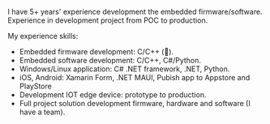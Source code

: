 I have 5+ years' experience development the embedded firmware/software. Experience in development project from POC to production.

My experience skills:
- Embedded firmware development: C/C++ (💪).
- Embedded software development: C/C++, C#/Python.
- Windows/Linux application: C# .NET framework, .NET, Python.
- iOS, Android: Xamarin Form, .NET MAUI, Pubish app to Appstore and PlayStore
- Development IOT edge device: prototype to production.
- Full project solution development firmware, hardware and software (I have a team).
